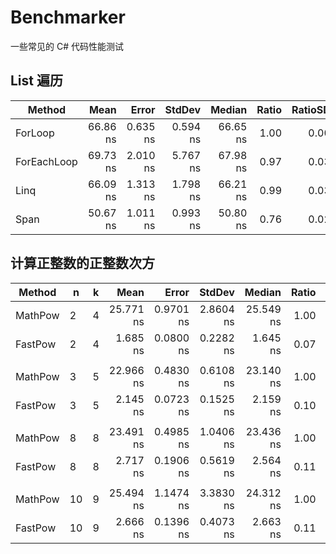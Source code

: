 # Benchmarker

一些常见的 C# 代码性能测试

## List 遍历

|      Method |     Mean |    Error |   StdDev |   Median | Ratio | RatioSD |
|------------ |---------:|---------:|---------:|---------:|------:|--------:|
|     ForLoop | 66.86 ns | 0.635 ns | 0.594 ns | 66.65 ns |  1.00 |    0.00 |
| ForEachLoop | 69.73 ns | 2.010 ns | 5.767 ns | 67.98 ns |  0.97 |    0.03 |
|        Linq | 66.09 ns | 1.313 ns | 1.798 ns | 66.21 ns |  0.99 |    0.03 |
|        Span | 50.67 ns | 1.011 ns | 0.993 ns | 50.80 ns |  0.76 |    0.02 |

## 计算正整数的正整数次方

|  Method |  n | k |      Mean |     Error |    StdDev |    Median | Ratio | RatioSD |
|-------- |--- |-- |----------:|----------:|----------:|----------:|------:|--------:|
| MathPow |  2 | 4 | 25.771 ns | 0.9701 ns | 2.8604 ns | 25.549 ns |  1.00 |    0.00 |
| FastPow |  2 | 4 |  1.685 ns | 0.0800 ns | 0.2282 ns |  1.645 ns |  0.07 |    0.01 |
|         |    |   |           |           |           |           |       |         |
| MathPow |  3 | 5 | 22.966 ns | 0.4830 ns | 0.6108 ns | 23.140 ns |  1.00 |    0.00 |
| FastPow |  3 | 5 |  2.145 ns | 0.0723 ns | 0.1525 ns |  2.159 ns |  0.10 |    0.01 |
|         |    |   |           |           |           |           |       |         |
| MathPow |  8 | 8 | 23.491 ns | 0.4985 ns | 1.0406 ns | 23.436 ns |  1.00 |    0.00 |
| FastPow |  8 | 8 |  2.717 ns | 0.1906 ns | 0.5619 ns |  2.564 ns |  0.11 |    0.01 |
|         |    |   |           |           |           |           |       |         |
| MathPow | 10 | 9 | 25.494 ns | 1.1474 ns | 3.3830 ns | 24.312 ns |  1.00 |    0.00 |
| FastPow | 10 | 9 |  2.666 ns | 0.1396 ns | 0.4073 ns |  2.663 ns |  0.11 |    0.02 |